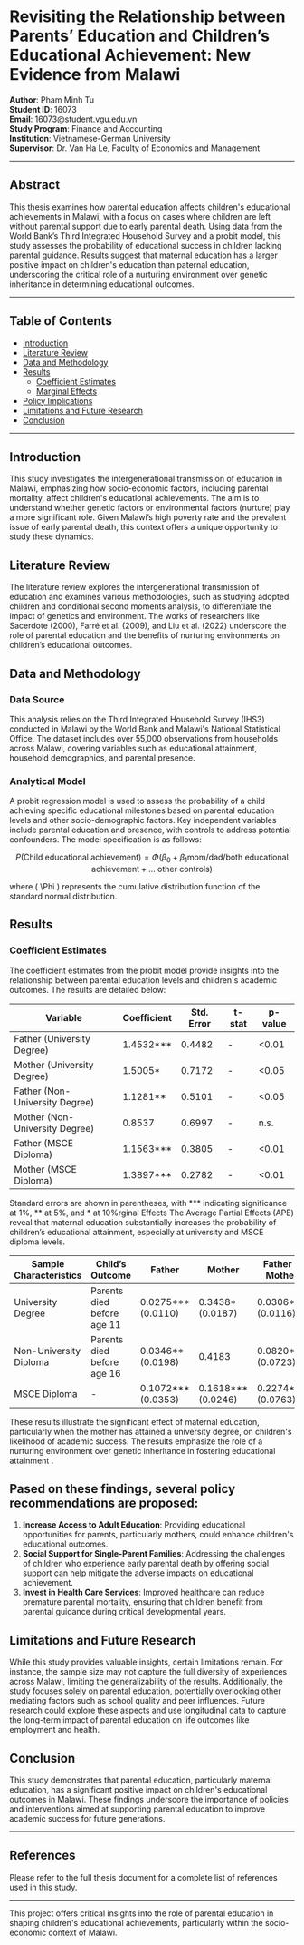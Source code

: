 # Revisiting the Relationship between Parents’ Education and Children’s Educational Achievement: New Evidence from Malawi

**Author**: Pham Minh Tu  
**Student ID**: 16073  
**Email**: 16073@student.vgu.edu.vn  
**Study Program**: Finance and Accounting  
**Institution**: Vietnamese-German University  
**Supervisor**: Dr. Van Ha Le, Faculty of Economics and Management  

---

## Abstract
This thesis examines how parental education affects children's educational achievements in Malawi, with a focus on cases where children are left without parental support due to early parental death. Using data from the World Bank’s Third Integrated Household Survey and a probit model, this study assesses the probability of educational success in children lacking parental guidance. Results suggest that maternal education has a larger positive impact on children's education than paternal education, underscoring the critical role of a nurturing environment over genetic inheritance in determining educational outcomes.

---

## Table of Contents
- [Introduction](#introduction)
- [Literature Review](#literature-review)
- [Data and Methodology](#data-and-methodology)
- [Results](#results)
  - [Coefficient Estimates](#coefficient-estimates)
  - [Marginal Effects](#marginal-effects)
- [Policy Implications](#policy-implications)
- [Limitations and Future Research](#limitations-and-future-research)
- [Conclusion](#conclusion)

---

## Introduction
This study investigates the intergenerational transmission of education in Malawi, emphasizing how socio-economic factors, including parental mortality, affect children's educational achievements. The aim is to understand whether genetic factors or environmental factors (nurture) play a more significant role. Given Malawi’s high poverty rate and the prevalent issue of early parental death, this context offers a unique opportunity to study these dynamics.

## Literature Review
The literature review explores the intergenerational transmission of education and examines various methodologies, such as studying adopted children and conditional second moments analysis, to differentiate the impact of genetics and environment. The works of researchers like Sacerdote (2000), Farré et al. (2009), and Liu et al. (2022) underscore the role of parental education and the benefits of nurturing environments on children’s educational outcomes.

## Data and Methodology
### Data Source
This analysis relies on the Third Integrated Household Survey (IHS3) conducted in Malawi by the World Bank and Malawi's National Statistical Office. The dataset includes over 55,000 observations from households across Malawi, covering variables such as educational attainment, household demographics, and parental presence.

### Analytical Model
A probit regression model is used to assess the probability of a child achieving specific educational milestones based on parental education levels and other socio-demographic factors. Key independent variables include parental education and presence, with controls to address potential confounders. The model specification is as follows:

$$
P(\text{Child educational achievement}) = \Phi(\beta_0 + \beta_1 \text{mom/dad/both educational achievement} + \text{... other controls})
$$

where \( \Phi \) represents the cumulative distribution function of the standard normal distribution.

## Results

### Coefficient Estimates
The coefficient estimates from the probit model provide insights into the relationship between parental education levels and children's academic outcomes. The results are detailed below:

| **Variable**                  | **Coefficient** | **Std. Error** | **t-stat** | **p-value** |
|-------------------------------|-----------------|----------------|------------|-------------|
| Father (University Degree)    | 1.4532***       | 0.4482         | -          | <0.01       |
| Mother (University Degree)    | 1.5005*         | 0.7172         | -          | <0.05       |
| Father (Non-University Degree)| 1.1281**        | 0.5101         | -          | <0.05       |
| Mother (Non-University Degree)| 0.8537          | 0.6997         | -          | n.s.        |
| Father (MSCE Diploma)         | 1.1563***       | 0.3805         | -          | <0.01       |
| Mother (MSCE Diploma)         | 1.3897***       | 0.2782         | -          | <0.01       |

Standard errors are shown in parentheses, with *** indicating significance at 1%, ** at 5%, and * at 10%rginal Effects
The Average Partial Effects (APE) reveal that maternal education substantially increases the probability of children’s educational attainment, especially at university and MSCE diploma levels.

| **Sample Characteristics**     | **Child’s Outcome** | **Father** | **Mother** | **Father + Mother** |
|--------------------------------|---------------------|------------|------------|----------------------|
| University Degree              | Parents died before age 11 | 0.0275*** (0.0110) | 0.3438* (0.0187) | 0.0306*** (0.0116) |
| Non-University Diploma         | Parents died before age 16 | 0.0346** (0.0198)  | 0.4183           | 0.0820*** (0.0723) |
| MSCE Diploma                   | -                   | 0.1072*** (0.0353) | 0.1618*** (0.0246) | 0.2274*** (0.0763) |

These results illustrate the significant effect of maternal education, particularly when the mother has attained a university degree, on children's likelihood of academic success. The results emphasize the role of a nurturing environment over genetic inheritance in fostering educational attainment  .

## Pased on these findings, several policy recommendations are proposed:
1. **Increase Access to Adult Education**: Providing educational opportunities for parents, particularly mothers, could enhance children's educational outcomes.
2. **Social Support for Single-Parent Families**: Addressing the challenges of children who experience early parental death by offering social support can help mitigate the adverse impacts on educational achievement.
3. **Invest in Health Care Services**: Improved healthcare can reduce premature parental mortality, ensuring that children benefit from parental guidance during critical developmental years.

## Limitations and Future Research
While this study provides valuable insights, certain limitations remain. For instance, the sample size may not capture the full diversity of experiences across Malawi, limiting the generalizability of the results. Additionally, the study focuses solely on parental education, potentially overlooking other mediating factors such as school quality and peer influences. Future research could explore these aspects and use longitudinal data to capture the long-term impact of parental education on life outcomes like employment and health.

## Conclusion
This study demonstrates that parental education, particularly maternal education, has a significant positive impact on children's educational outcomes in Malawi. These findings underscore the importance of policies and interventions aimed at supporting parental education to improve academic success for future generations.

---

## References
Please refer to the full thesis document for a complete list of references used in this study.

---

This project offers critical insights into the role of parental education in shaping children's educational achievements, particularly within the socio-economic context of Malawi.
